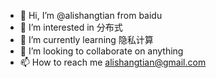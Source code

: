 - 👋 Hi, I’m @alishangtian from baidu
- 👀 I’m interested in 分布式
- 🌱 I’m currently learning 隐私计算
- 💞️ I’m looking to collaborate on anything
- 📫 How to reach me alishangtian@gmail.com
<!---
alishangtian/alishangtian is a ✨ special ✨ repository because its `README.md` (this file) appears on your GitHub profile.
You can click the Preview link to take a look at your changes.
--->
